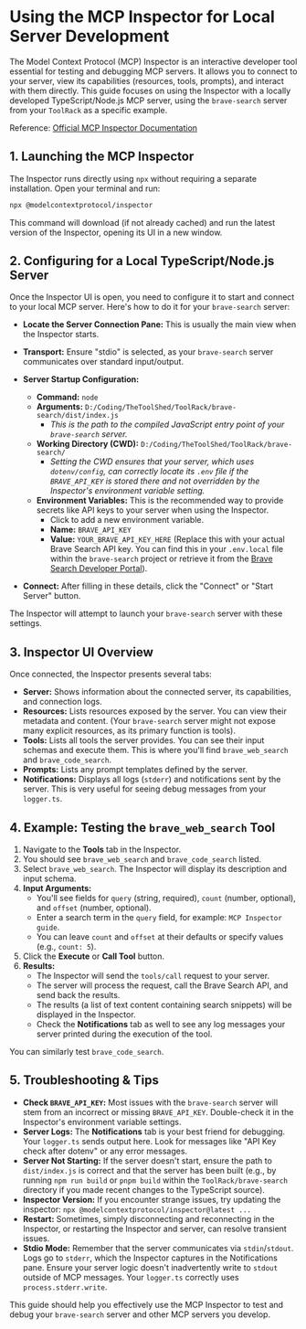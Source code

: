 # Using the MCP Inspector for Local Server Development

The Model Context Protocol (MCP) Inspector is an interactive developer tool essential for testing and debugging MCP servers. It allows you to connect to your server, view its capabilities (resources, tools, prompts), and interact with them directly. This guide focuses on using the Inspector with a locally developed TypeScript/Node.js MCP server, using the `brave-search` server from your `ToolRack` as a specific example.

Reference: [Official MCP Inspector Documentation](https://modelcontextprotocol.io/docs/tools/inspector)

## 1. Launching the MCP Inspector

The Inspector runs directly using `npx` without requiring a separate installation. Open your terminal and run:

```bash
npx @modelcontextprotocol/inspector
```

This command will download (if not already cached) and run the latest version of the Inspector, opening its UI in a new window.

## 2. Configuring for a Local TypeScript/Node.js Server

Once the Inspector UI is open, you need to configure it to start and connect to your local MCP server. Here's how to do it for your `brave-search` server:

*   **Locate the Server Connection Pane:** This is usually the main view when the Inspector starts.
*   **Transport:** Ensure "stdio" is selected, as your `brave-search` server communicates over standard input/output.
*   **Server Startup Configuration:**
    *   **Command:** `node`
    *   **Arguments:** `D:/Coding/TheToolShed/ToolRack/brave-search/dist/index.js`
        *   *This is the path to the compiled JavaScript entry point of your `brave-search` server.*
    *   **Working Directory (CWD):** `D:/Coding/TheToolShed/ToolRack/brave-search/`
        *   *Setting the CWD ensures that your server, which uses `dotenv/config`, can correctly locate its `.env` file if the `BRAVE_API_KEY` is stored there and not overridden by the Inspector's environment variable setting.*
    *   **Environment Variables:** This is the recommended way to provide secrets like API keys to your server when using the Inspector.
        *   Click to add a new environment variable.
        *   **Name:** `BRAVE_API_KEY`
        *   **Value:** `YOUR_BRAVE_API_KEY_HERE` (Replace this with your actual Brave Search API key. You can find this in your `.env.local` file within the `brave-search` project or retrieve it from the [Brave Search Developer Portal](https://search.brave.com/api/)).

*   **Connect:** After filling in these details, click the "Connect" or "Start Server" button.

The Inspector will attempt to launch your `brave-search` server with these settings.

## 3. Inspector UI Overview

Once connected, the Inspector presents several tabs:

*   **Server:** Shows information about the connected server, its capabilities, and connection logs.
*   **Resources:** Lists resources exposed by the server. You can view their metadata and content. (Your `brave-search` server might not expose many explicit resources, as its primary function is tools).
*   **Tools:** Lists all tools the server provides. You can see their input schemas and execute them. This is where you'll find `brave_web_search` and `brave_code_search`.
*   **Prompts:** Lists any prompt templates defined by the server.
*   **Notifications:** Displays all logs (`stderr`) and notifications sent by the server. This is very useful for seeing debug messages from your `logger.ts`.

## 4. Example: Testing the `brave_web_search` Tool

1.  Navigate to the **Tools** tab in the Inspector.
2.  You should see `brave_web_search` and `brave_code_search` listed.
3.  Select `brave_web_search`. The Inspector will display its description and input schema.
4.  **Input Arguments:**
    *   You'll see fields for `query` (string, required), `count` (number, optional), and `offset` (number, optional).
    *   Enter a search term in the `query` field, for example: `MCP Inspector guide`.
    *   You can leave `count` and `offset` at their defaults or specify values (e.g., `count: 5`).
5.  Click the **Execute** or **Call Tool** button.
6.  **Results:**
    *   The Inspector will send the `tools/call` request to your server.
    *   The server will process the request, call the Brave Search API, and send back the results.
    *   The results (a list of text content containing search snippets) will be displayed in the Inspector.
    *   Check the **Notifications** tab as well to see any log messages your server printed during the execution of the tool.

You can similarly test `brave_code_search`.

## 5. Troubleshooting & Tips

*   **Check `BRAVE_API_KEY`:** Most issues with the `brave-search` server will stem from an incorrect or missing `BRAVE_API_KEY`. Double-check it in the Inspector's environment variable settings.
*   **Server Logs:** The **Notifications** tab is your best friend for debugging. Your `logger.ts` sends output here. Look for messages like "API Key check after dotenv" or any error messages.
*   **Server Not Starting:** If the server doesn't start, ensure the path to `dist/index.js` is correct and that the server has been built (e.g., by running `npm run build` or `pnpm build` within the `ToolRack/brave-search` directory if you made recent changes to the TypeScript source).
*   **Inspector Version:** If you encounter strange issues, try updating the inspector: `npx @modelcontextprotocol/inspector@latest ...`
*   **Restart:** Sometimes, simply disconnecting and reconnecting in the Inspector, or restarting the Inspector and server, can resolve transient issues.
*   **Stdio Mode:** Remember that the server communicates via `stdin`/`stdout`. Logs go to `stderr`, which the Inspector captures in the Notifications pane. Ensure your server logic doesn't inadvertently write to `stdout` outside of MCP messages. Your `logger.ts` correctly uses `process.stderr.write`.

This guide should help you effectively use the MCP Inspector to test and debug your `brave-search` server and other MCP servers you develop.